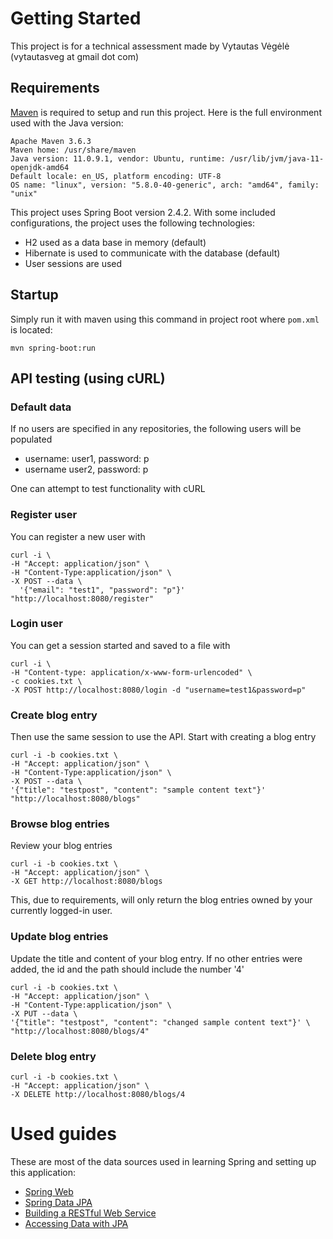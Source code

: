 # Getting Started

This project is for a technical assessment made by 
Vytautas Vėgėlė (vytautasveg at gmail dot com)

## Requirements

[Maven](https://maven.apache.org/download.cgi) is required to setup and run this project.
Here is the full environment used with the Java version:
```
Apache Maven 3.6.3
Maven home: /usr/share/maven
Java version: 11.0.9.1, vendor: Ubuntu, runtime: /usr/lib/jvm/java-11-openjdk-amd64
Default locale: en_US, platform encoding: UTF-8
OS name: "linux", version: "5.8.0-40-generic", arch: "amd64", family: "unix"
```

This project uses Spring Boot version 2.4.2. With some included configurations, the project uses the following technologies:
* H2 used as a data base in memory (default)
* Hibernate is used to communicate with the database (default)
* User sessions are used 



## Startup

Simply run it with maven using this command in project root where `pom.xml` is located:

`mvn spring-boot:run`


## API testing (using cURL)

### Default data
If no users are specified in any repositories, the following users will be populated
* username: user1, password: p
* username user2, password: p

One can attempt to test functionality with cURL

### Register user
You can register a new user with
```
curl -i \
-H "Accept: application/json" \
-H "Content-Type:application/json" \
-X POST --data \
  '{"email": "test1", "password": "p"}' "http://localhost:8080/register"
```

### Login user
You can get a session started and saved to a file with
```
curl -i \
-H "Content-type: application/x-www-form-urlencoded" \
-c cookies.txt \
-X POST http://localhost:8080/login -d "username=test1&password=p"
```

### Create blog entry
Then use the same session to use the API. Start with creating a blog entry
```
curl -i -b cookies.txt \
-H "Accept: application/json" \
-H "Content-Type:application/json" \
-X POST --data \
'{"title": "testpost", "content": "sample content text"}' "http://localhost:8080/blogs"
```

### Browse blog entries
Review your blog entries
```
curl -i -b cookies.txt \
-H "Accept: application/json" \
-X GET http://localhost:8080/blogs
```
This, due to requirements, will only return the blog entries owned by your currently logged-in user.

### Update blog entries
Update the title and content of your blog entry. If no other entries were added,
the id and the path should include the number '4'
```
curl -i -b cookies.txt \
-H "Accept: application/json" \
-H "Content-Type:application/json" \
-X PUT --data \
'{"title": "testpost", "content": "changed sample content text"}' \
"http://localhost:8080/blogs/4"
```

### Delete blog entry
```
curl -i -b cookies.txt \
-H "Accept: application/json" \
-X DELETE http://localhost:8080/blogs/4
```

# Used guides
These are most of the data sources used in learning Spring and setting up this application:

* [Spring Web](https://docs.spring.io/spring-boot/docs/2.4.2/reference/htmlsingle/#boot-features-developing-web-applications)
* [Spring Data JPA](https://docs.spring.io/spring-boot/docs/2.4.2/reference/htmlsingle/#boot-features-jpa-and-spring-data)
* [Building a RESTful Web Service](https://spring.io/guides/gs/rest-service/)
* [Accessing Data with JPA](https://spring.io/guides/gs/accessing-data-jpa/)
